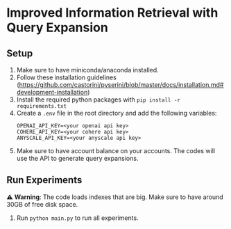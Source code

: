 # Improved Information Retrieval with Query Expansion

## Setup
1. Make sure to have miniconda/anaconda installed.
2. Follow these installation guidelines (https://github.com/castorini/pyserini/blob/master/docs/installation.md#development-installation)
3. Install the required python packages with `pip install -r requirements.txt`
4. Create a `.env` file in the root directory and add the following variables:
    ```
    OPENAI_API_KEY=<your openai api key>
    COHERE_API_KEY=<your cohere api key>
    ANYSCALE_API_KEY=<your anyscale api key>
    ```
5. Make sure to have account balance on your accounts. The codes will use the API to generate query expansions.
   
## Run Experiments

⚠️ **Warning**: The code loads indexes that are big. Make sure to have around 30GB of free disk space.

1. Run `python main.py` to run all experiments. 